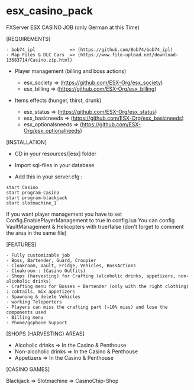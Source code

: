 # esx_casino_pack

FXServer ESX CASINO JOB (only German at this Time)

[REQUIREMENTS]

    - bob74_ipl             => (https://github.com/Bob74/bob74_ipl)
    - Map_Files & DLC Cars  => (https://www.file-upload.net/download-13683714/Casino.zip.html)

    
- Player management (billing and boss actions)

    - esx_society => (https://github.com/ESX-Org/esx_society)
    - esx_billing => (https://github.com/ESX-Org/esx_billing)

- Items effects (hunger, thirst, drunk)

    - esx_status => (https://github.com/ESX-Org/esx_status)
    - esx_basicneeds => (https://github.com/ESX-Org/esx_basicneeds)
    - esx_optionalsneeds => (https://github.com/ESX-Org/esx_optionalneeds)

[INSTALLATION]

- CD in your resources/[esx] folder

- Import sql-files in your database

- Add this in your server.cfg :

```
start Casino
start program-casino
start program-blackjack
start slotmachine_1
```

If you want player management you have to set Config.EnablePlayerManagement to true in config.lua 
You can config VaultManagement & Helicopters with true/false (don't forget to comment the area in the same file)

[FEATURES]

    - Fully customizable job
    - Boss, Bartender, Guard, Croupier 
    - Cloakroom, Vault, Fridge, Vehicles, BossActions
    - Cloakroom : (Casino Outfits)
    - Shops (harvesting) for Crafting (alcoholic drinks, appetizers, non-alcoholic drinks)
    - Crafting menu for Bosses + Bartender (only with the right clothing) : coktails, mix appetizers
    - Spawning & delete Vehicles
    - working Teleporters
    - Players can miss the crafting part (~10% miss) and lose the components used
    - Billing menu
    - Phone/gcphone Support

[SHOPS (HARVESTING) AREAS]

- Alcoholic drinks => In the Casino & Penthouse 
- Non-alcoholic drinks => In the Casino & Penthouse 
- Appetizers => In the Casino & Penthouse 

[CASINO GAMES]

Blackjack => 
Slotmachine => 
CasinoChip-Shop


